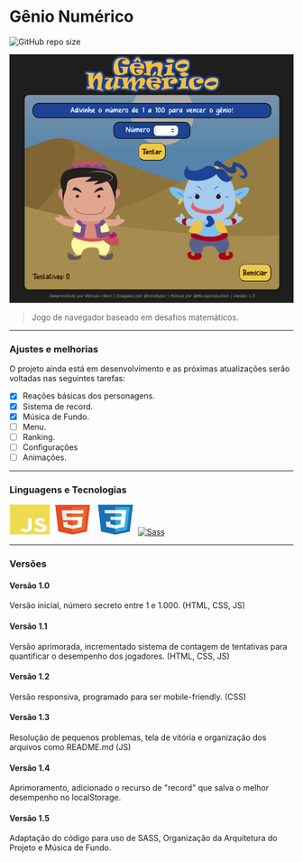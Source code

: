 # Gênio Numérico

<!---Esses são exemplos. Veja https://shields.io para outras pessoas ou para personalizar este conjunto de escudos. Você pode querer incluir dependências, status do projeto e informações de licença aqui--->

![GitHub repo size](https://img.shields.io/github/repo-size/romhenri/genio-numerico?style=for-the-badge)

<!-- ![GitHub language count](https://img.shields.io/github/languages/count/iuricode/README-template?style=for-the-badge) -->
<!-- ![GitHub forks](https://img.shields.io/github/forks/iuricode/README-template?style=for-the-badge)
![Bitbucket open issues](https://img.shields.io/bitbucket/issues/iuricode/README-template?style=for-the-badge)
![Bitbucket open pull requests](https://img.shields.io/bitbucket/pr-raw/iuricode/README-template?style=for-the-badge) -->

<img src="src/img/website-1.5.png" alt="Site Gênio Numérico">

> Jogo de navegador baseado em desafios matemáticos.

<hr>

### Ajustes e melhorias

O projeto ainda está em desenvolvimento e as próximas atualizações serão voltadas nas seguintes tarefas:

-   [x] Reações básicas dos personagens.
-   [x] Sistema de record.
-   [x] Música de Fundo.
-   [ ] Menu.
-   [ ] Ranking.
-   [ ] Configurações
-   [ ] Animações.

<hr>

### Linguagens e Tecnologias

<div display="inline_block">
  <a href="https://github.com/romhenri/javascript" target="_blank"><img alt="JavaScript" height="54" width="72" src="https://raw.githubusercontent.com/devicons/devicon/master/icons/javascript/javascript-plain.svg"></a>

<!-- <a href="https://github.com/romhenri/typeScript" target="_blank">
  <img alt="Ts" height="54" width="72" src="https://raw.githubusercontent.com/devicons/devicon/master/icons/typescript/typescript-plain.svg">    <img align="center" alt="React" height="30" width="40" src="https://raw.githubusercontent.com/devicons/devicon/master/icons/react/react-original.svg">
</a> -->

<a href="https://github.com/romhenri/html" target="_blank">
  <img alt="HTML" height="54" width="72" src="https://raw.githubusercontent.com/devicons/devicon/master/icons/html5/html5-original.svg"></a>

<a href="https://github.com/romhenri/css" target="_blank">
  <img alt="CSS" height="54" width="72" src="https://raw.githubusercontent.com/devicons/devicon/master/icons/css3/css3-original.svg"></a>

<a href="#">
   <img alt="Sass" height="54" width="72" src="https://cdn.jsdelivr.net/gh/devicons/devicon/icons/sass/sass-original.svg" />
</a>

<!-- <a href="https://github.com/romhenri/css/tree/main/bootstrap" target="_blank">
  <img alt="Bootstrap" height="54" width="72" src="https://cdn.jsdelivr.net/gh/devicons/devicon/icons/bootstrap/bootstrap-original.svg"></a> -->

<!--   <img align="center" alt="Python" height="54" width="72" src="https://raw.githubusercontent.com/devicons/devicon/master/icons/python/python-original.svg">
<img align="center" alt="Csharp" height="54" width="72" src="https://raw.githubusercontent.com/devicons/devicon/master/icons/csharp/csharp-original.svg">
  <img align="right" alt="pic" height="150" style="border-radius:50px;" src="https://media.discordapp.net/attachments/639956127056134178/890373478988013628/Publicacoes_Instagram_1_1.png?width=676&height=676"> -->
</div>

<hr>

### Versões

#### Versão 1.0

Versão inicial, número secreto entre 1 e 1.000. (HTML, CSS, JS)

#### Versão 1.1

Versão aprimorada, incrementado sistema de contagem de tentativas para quantificar o desempenho dos jogadores. (HTML, CSS, JS)

#### Versão 1.2

Versão responsiva, programado para ser mobile-friendly. (CSS)

#### Versão 1.3

Resolução de pequenos problemas, tela de vitória e organização dos arquivos como README.md (JS)

#### Versão 1.4

Aprimoramento, adicionado o recurso de "record" que salva o melhor desempenho no localStorage.

#### Versão 1.5

Adaptação do código para uso de SASS, Organização da Arquitetura do Projeto e Música de Fundo.
